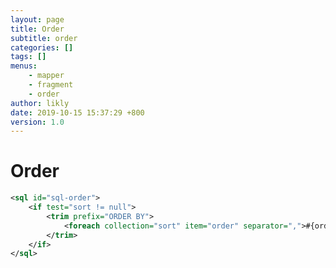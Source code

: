 ```yaml
---
layout: page
title: Order
subtitle: order
categories: []
tags: []
menus:
    - mapper
    - fragment
    - order
author: likly
date: 2019-10-15 15:37:29 +800
version: 1.0
---
```


# Order

```xml
<sql id="sql-order">
    <if test="sort != null">
        <trim prefix="ORDER BY">
            <foreach collection="sort" item="order" separator=",">#{order.property.column} #{order.direction.value}</foreach>
        </trim>
    </if>
</sql>
```

> [](/final-coding/final-coding-mapper/src/main/java/org/finalframework/mybatis/coding/mapper/builder/SqlOrderFragmentXmlMapperBuilder.java)
